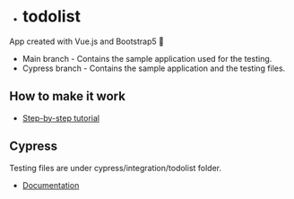 - # todolist
App created with Vue.js and Bootstrap5 📅

- Main branch - Contains the sample application used for the testing.
- Cypress branch - Contains the sample application and the testing files.

## How to make it work
- [Step-by-step tutorial]()
## Cypress

Testing files are under cypress/integration/todolist folder.

- [Documentation](https://docs.cypress.io/guides/overview/why-cypress#In-a-nutshell)

